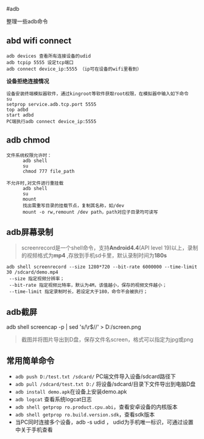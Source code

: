 #adb

 整理一些adb命令
## abd wifi connect

    adb devices 查看所有连接设备的udid
    adb tcpip 5555 设定tcp端口
    adb connect device_ip:5555 （ip可在设备的wifi里看到）

**设备拒绝连接情况** 

    设备安装终端模拟器软件，通过kingroot等软件获取root权限，在模拟器中输入如下命令  
    su
    setprop service.adb.tcp.port 5555
    top adbd
    start adbd
    PC端执行adb connect device_ip:5555

## adb chmod

    文件系统权限允许时：
          adb shell
          su
          chmod 777 file_path

    不允许时,对文件进行重挂载
          adb shell
          su
          mount
          找出需重写目录的挂载节点，复制其名称，如/dev
          mount -o rw,remount /dev path，path对应子目录均可读写
## adb屏幕录制

> screenrecord是一个shell命令，支持**Android4.4**(API level 19)以上，录制的视频格式为**mp4** ,存放到手机sd卡里，默认录制时间为**180s**

````
adb shell screenrecord --size 1280*720 --bit-rate 6000000 --time-limit 30 /sdcard/demo.mp4
 --size 指定视频分辨率；
 --bit-rate 指定视频比特率，默认为4M，该值越小，保存的视频文件越小；
 --time-limit 指定录制时长，若设定大于180，命令不会被执行；
````

## adb截屏

adb shell screencap -p | sed 's/\r$//' > D:/screen.png
 > 截图并将图片导出到D盘，保存文件名screen，格式可以指定为jpg或png

## 常用简单命令

* `adb push D:/test.txt /sdcard/`  PC端文件导入设备/sdcard路径下
* `adb pull /sdcard/test.txt D:/`  将设备/sdcard/目录下文件导出到电脑D盘
* `adb install demo.apk`在设备上安装demo.apk
* `adb logcat` 查看系统logcat日志
* `adb shell getprop ro.product.cpu.abi`，查看安卓设备的内核版本
* `adb shell getprop ro.build.version.sdk`，查看sdk版本
* 当PC同时连接多个设备，adb -s udid <command> ， udid为手机唯一标识，可通过设置中关于手机查看


